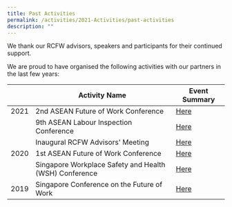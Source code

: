 ```yaml
---
title: Past Activities
permalink: /activities/2021-Activities/past-activities
description: ""
---
```

We thank our RCFW advisors, speakers and participants for their continued support. 

We are proud to have organised the following activities with our partners in the last few years:

|  | Activity Name | Event Summary |
| -------- | -------- | -------- |
| 2021     | 2nd ASEAN Future of Work Conference | [Here](/event-archives/asean-fow-2021/) |
|  | 9th ASEAN Labour Inspection Conference |[Here](/event-archives/9th-alic/) |
|  | Inaugural RCFW Advisors' Meeting | [Here](/event-archives/inaugural-advisors-meeting/) |
| 2020 | 1st ASEAN Future of Work Conference | [Here](/event-archives/asean-fow-2020/) |
|  | Singapore Workplace Safety and Health (WSH) Conference | [Here](/event-archives/wsh-conference-2020/) |
| 2019 | Singapore Conference on the Future of Work | [Here](/event-archives/fow-conference-2019/) |